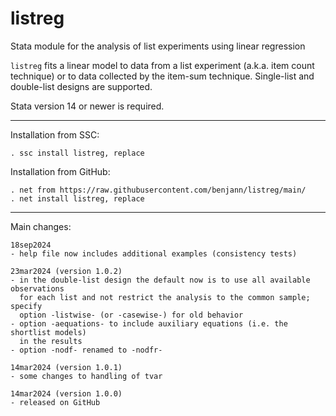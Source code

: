 # listreg
Stata module for the analysis of list experiments using linear regression

`listreg` fits a linear model to data from a list experiment
(a.k.a. item count technique) or to data collected by the item-sum technique. 
Single-list and double-list designs are supported.

Stata version 14 or newer is required.

---

Installation from SSC:

    . ssc install listreg, replace

Installation from GitHub:

    . net from https://raw.githubusercontent.com/benjann/listreg/main/
    . net install listreg, replace

---

Main changes:

    18sep2024
    - help file now includes additional examples (consistency tests)

    23mar2024 (version 1.0.2)
    - in the double-list design the default now is to use all available observations
      for each list and not restrict the analysis to the common sample; specify
      option -listwise- (or -casewise-) for old behavior
    - option -aequations- to include auxiliary equations (i.e. the shortlist models)
      in the results
    - option -nodf- renamed to -nodfr-

    14mar2024 (version 1.0.1)
    - some changes to handling of tvar

    14mar2024 (version 1.0.0)
    - released on GitHub
